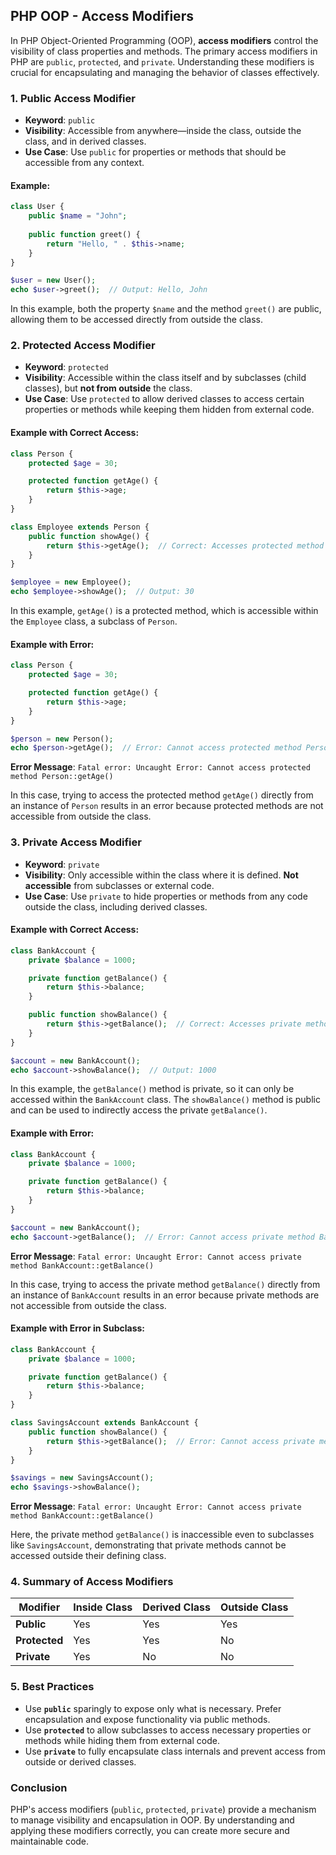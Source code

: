 ## **PHP OOP - Access Modifiers**

In PHP Object-Oriented Programming (OOP), **access modifiers** control the visibility of class properties and methods. The primary access modifiers in PHP are `public`, `protected`, and `private`. Understanding these modifiers is crucial for encapsulating and managing the behavior of classes effectively.

### **1. Public Access Modifier**

- **Keyword**: `public`
- **Visibility**: Accessible from anywhere—inside the class, outside the class, and in derived classes.
- **Use Case**: Use `public` for properties or methods that should be accessible from any context.

#### Example:
```php
class User {
    public $name = "John";
    
    public function greet() {
        return "Hello, " . $this->name;
    }
}

$user = new User();
echo $user->greet();  // Output: Hello, John
```

In this example, both the property `$name` and the method `greet()` are public, allowing them to be accessed directly from outside the class.

### **2. Protected Access Modifier**

- **Keyword**: `protected`
- **Visibility**: Accessible within the class itself and by subclasses (child classes), but **not from outside** the class.
- **Use Case**: Use `protected` to allow derived classes to access certain properties or methods while keeping them hidden from external code.

#### Example with Correct Access:
```php
class Person {
    protected $age = 30;

    protected function getAge() {
        return $this->age;
    }
}

class Employee extends Person {
    public function showAge() {
        return $this->getAge();  // Correct: Accesses protected method within a subclass
    }
}

$employee = new Employee();
echo $employee->showAge();  // Output: 30
```

In this example, `getAge()` is a protected method, which is accessible within the `Employee` class, a subclass of `Person`.

#### Example with Error:
```php
class Person {
    protected $age = 30;

    protected function getAge() {
        return $this->age;
    }
}

$person = new Person();
echo $person->getAge();  // Error: Cannot access protected method Person::getAge()
```

**Error Message**: `Fatal error: Uncaught Error: Cannot access protected method Person::getAge()`

In this case, trying to access the protected method `getAge()` directly from an instance of `Person` results in an error because protected methods are not accessible from outside the class.

### **3. Private Access Modifier**

- **Keyword**: `private`
- **Visibility**: Only accessible within the class where it is defined. **Not accessible** from subclasses or external code.
- **Use Case**: Use `private` to hide properties or methods from any code outside the class, including derived classes.

#### Example with Correct Access:
```php
class BankAccount {
    private $balance = 1000;

    private function getBalance() {
        return $this->balance;
    }

    public function showBalance() {
        return $this->getBalance();  // Correct: Accesses private method within the same class
    }
}

$account = new BankAccount();
echo $account->showBalance();  // Output: 1000
```

In this example, the `getBalance()` method is private, so it can only be accessed within the `BankAccount` class. The `showBalance()` method is public and can be used to indirectly access the private `getBalance()`.

#### Example with Error:
```php
class BankAccount {
    private $balance = 1000;

    private function getBalance() {
        return $this->balance;
    }
}

$account = new BankAccount();
echo $account->getBalance();  // Error: Cannot access private method BankAccount::getBalance()
```

**Error Message**: `Fatal error: Uncaught Error: Cannot access private method BankAccount::getBalance()`

In this case, trying to access the private method `getBalance()` directly from an instance of `BankAccount` results in an error because private methods are not accessible from outside the class.

#### Example with Error in Subclass:
```php
class BankAccount {
    private $balance = 1000;

    private function getBalance() {
        return $this->balance;
    }
}

class SavingsAccount extends BankAccount {
    public function showBalance() {
        return $this->getBalance();  // Error: Cannot access private method BankAccount::getBalance()
    }
}

$savings = new SavingsAccount();
echo $savings->showBalance();
```

**Error Message**: `Fatal error: Uncaught Error: Cannot access private method BankAccount::getBalance()`

Here, the private method `getBalance()` is inaccessible even to subclasses like `SavingsAccount`, demonstrating that private methods cannot be accessed outside their defining class.

### **4. Summary of Access Modifiers**

| Modifier    | Inside Class | Derived Class | Outside Class |
|-------------|--------------|---------------|---------------|
| **Public**  | Yes          | Yes           | Yes           |
| **Protected** | Yes        | Yes           | No            |
| **Private** | Yes          | No            | No            |

### **5. Best Practices**

- Use **`public`** sparingly to expose only what is necessary. Prefer encapsulation and expose functionality via public methods.
- Use **`protected`** to allow subclasses to access necessary properties or methods while hiding them from external code.
- Use **`private`** to fully encapsulate class internals and prevent access from outside or derived classes.

### **Conclusion**

PHP's access modifiers (`public`, `protected`, `private`) provide a mechanism to manage visibility and encapsulation in OOP. By understanding and applying these modifiers correctly, you can create more secure and maintainable code.
